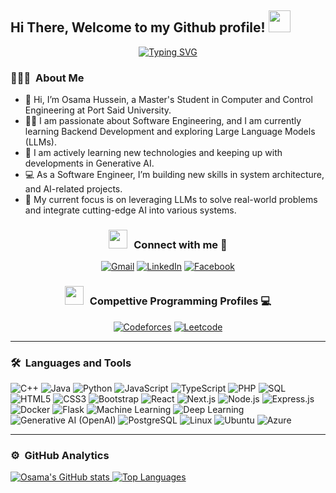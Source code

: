<h2> Hi There, Welcome to my Github profile! <img src="https://media.giphy.com/media/hvRJCLFzcasrR4ia7z/giphy.gif" width="35"></h2>

<p align='center'>
<a href="https://git.io/typing-svg"><img src="https://readme-typing-svg.herokuapp.com?font=Fira+Code&duration=2000&pause=1000&color=D27332&center=true&vCenter=true&width=500&lines=I+am+Osama+Hussein;Master's+Student;Software+Engineer;Interested+in+Generative+AI+and+LLMs;Expert+on+Codeforces;Problem+Solver+at+Codeforces+%7C+Leetcode;" alt="Typing SVG" /></a>
</p>

### 👨🏻‍💻 &nbsp;About Me

- 👋 Hi, I’m Osama Hussein, a Master's Student in Computer and Control Engineering at Port Said University.
- 👨‍🎓 I am passionate about Software Engineering, and I am currently learning Backend Development and exploring Large Language Models (LLMs).
- 🌱 I am actively learning new technologies and keeping up with developments in Generative AI.
- 💻 As a Software Engineer, I’m building new skills in system architecture, and AI-related projects.
- 🎯 My current focus is on leveraging LLMs to solve real-world problems and integrate cutting-edge AI into various systems.

<h3 align="center" > <img src="https://media.giphy.com/media/iY8CRBdQXODJSCERIr/giphy.gif" width="30" height="30" style="margin-right: 10px;">Connect with me 👋​ </h3>
<p align='center'>
<a href="mailto:iosamahussein@gmail.com"><img img src="https://img.shields.io/static/v1?style=for-the-badge&message=Gmail&color=EA4335&logo=Gmail&logoColor=FFFFFF&label=" alt="Gmail"/></a>
<a href="https://www.linkedin.com/in/iosamahussein"><img src="https://img.shields.io/static/v1?style=for-the-badge&message=LinkedIn&color=0A66C2&logo=LinkedIn&logoColor=FFFFFF&label=" alt="LinkedIn"/></a>
<a href="https://www.facebook.com/iosamahussein"><img src="https://img.shields.io/static/v1?style=for-the-badge&message=Facebook&color=1877F2&logo=Facebook&logoColor=FFFFFF&label=" alt="Facebook"/></a>
</p>

<h3 align="center" > <img src="https://media.giphy.com/media/iY8CRBdQXODJSCERIr/giphy.gif" width="30" height="30" style="margin-right: 10px;">Compettive Programming Profiles 💻​ </h3>

<p align='center'>
<a href="https://codeforces.com/profile/Osama_Hussein"><img src="https://img.shields.io/static/v1?style=for-the-badge&message=Codeforces&color=FFFFFF&logo=Codeforces&logoColor=03a89e&label=" alt="Codeforces"/></a>
<a href="https://leetcode.com/Osama_Hussein"><img src="https://img.shields.io/static/v1?style=for-the-badge&message=Leetcode&color=000000&logo=Leetcode&logoColor=ffa116&label=" alt="Leetcode"/></a>
</p>

---

### 🛠 &nbsp;Languages and Tools

<a><img src="https://img.shields.io/static/v1?style=for-the-badge&message=c+plus+plus&color=044F88&logo=cplusplus&logoColor=FFFFFF&label=" alt="C++"/></a>
<a><img src="https://img.shields.io/static/v1?style=for-the-badge&message=java&color=4b8bbe&logo=java&logoColor=FFFFFF&label=" alt="Java"/></a>
<a><img src="https://img.shields.io/static/v1?style=for-the-badge&message=python&color=4b8bbe&logo=python&logoColor=FFFFFF&label=" alt="Python"/></a>
<a><img src="https://img.shields.io/static/v1?style=for-the-badge&message=javascript&color=f0db4f&logo=javascript&logoColor=FFFFFF&label=" alt="JavaScript"/></a>
<a><img src="https://img.shields.io/static/v1?style=for-the-badge&message=typescript&color=3178C6&logo=typescript&logoColor=FFFFFF&label=" alt="TypeScript"/></a>
<a><img src="https://img.shields.io/static/v1?style=for-the-badge&message=php&color=777BB4&logo=php&logoColor=FFFFFF&label=" alt="PHP"/></a>
<a><img src="https://img.shields.io/static/v1?style=for-the-badge&message=sql&color=003B57&logo=MySQL&logoColor=FFFFFF&label=" alt="SQL"/></a>
<a><img src="https://img.shields.io/static/v1?style=for-the-badge&message=html5&color=E34F26&logo=html5&logoColor=FFFFFF&label=" alt="HTML5"/></a>
<a><img src="https://img.shields.io/static/v1?style=for-the-badge&message=css3&color=1572B6&logo=css3&logoColor=FFFFFF&label=" alt="CSS3"/></a>
<a><img src="https://img.shields.io/static/v1?style=for-the-badge&message=bootstrap&color=7952B3&logo=bootstrap&logoColor=FFFFFF&label=" alt="Bootstrap"/></a>
<a><img src="https://img.shields.io/static/v1?style=for-the-badge&message=react&color=61DAFB&logo=react&logoColor=FFFFFF&label=" alt="React"/></a>
<a><img src="https://img.shields.io/static/v1?style=for-the-badge&message=next.js&color=000000&logo=next.js&logoColor=FFFFFF&label=" alt="Next.js"/></a>
<a><img src="https://img.shields.io/static/v1?style=for-the-badge&message=node.js&color=339933&logo=node.js&logoColor=FFFFFF&label=" alt="Node.js"/></a>
<a><img src="https://img.shields.io/static/v1?style=for-the-badge&message=express.js&color=000000&logo=express.js&logoColor=FFFFFF&label=" alt="Express.js"/></a>
<a><img src="https://img.shields.io/static/v1?style=for-the-badge&message=docker&color=2496ED&logo=docker&logoColor=FFFFFF&label=" alt="Docker"/></a>
<a><img src="https://img.shields.io/static/v1?style=for-the-badge&message=flask&color=000000&logo=flask&logoColor=FFFFFF&label=" alt="Flask"/></a>
<a><img src="https://img.shields.io/static/v1?style=for-the-badge&message=machine+learning&color=4c8c4a&logo=TensorFlow&logoColor=FFFFFF&label=" alt="Machine Learning"/></a>
<a><img src="https://img.shields.io/static/v1?style=for-the-badge&message=deep+learning&color=4c8c4a&logo=TensorFlow&logoColor=FFFFFF&label=" alt="Deep Learning"/></a>
<a><img src="https://img.shields.io/static/v1?style=for-the-badge&message=genai&color=ff5a5f&logo=OpenAI&logoColor=FFFFFF&label=" alt="Generative AI (OpenAI)"/></a>
<a><img src="https://img.shields.io/static/v1?style=for-the-badge&message=postgresql&color=336791&logo=PostgreSQL&logoColor=FFFFFF&label=" alt="PostgreSQL"/></a>
<a><img src="https://img.shields.io/static/v1?style=for-the-badge&message=linux&color=FCC624&logo=linux&logoColor=FFFFFF&label=" alt="Linux"/></a>
<a><img src="https://img.shields.io/static/v1?style=for-the-badge&message=ubuntu&color=E95420&logo=ubuntu&logoColor=FFFFFF&label=" alt="Ubuntu"/></a>
<a><img src="https://img.shields.io/static/v1?style=for-the-badge&message=azure&color=0089D6&logo=azure&logoColor=FFFFFF&label=" alt="Azure"/></a>

---

### ⚙️ &nbsp;GitHub Analytics

<a href="https://github.com/iosamahussein">
  <img src="https://github-readme-stats.vercel.app/api?username=iosamahussein&stars=true&include_all_commits=true&hide_border=true&show_icons=true&theme=radical" alt="Osama's GitHub stats">
</a>

<a href="https://github.com/iosamahussein">
  <img src="https://github-readme-stats.vercel.app/api/top-langs/?username=iosamahussein&hide_border=true&langs_count=8&layout=compact&theme=radical" alt="Top Languages">
</a>
